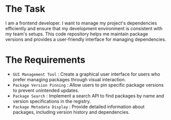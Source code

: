 # The Task

I am a frontend developer. I want to manage my project's dependencies efficiently and ensure that my development environment is consistent with my team's setups. This code repository helps me maintain package versions and provides a user-friendly interface for managing dependencies.

# The Requirements

* `GUI Management Tool` : Create a graphical user interface for users who prefer managing packages through visual interaction.
* `Package Version Pinning` : Allow users to pin specific package versions to prevent unintended updates.
* `Package Search` : Implement a search API to find packages by name and version specifications in the registry.
* `Package Metadata Display` : Provide detailed information about packages, including version history and dependencies.
